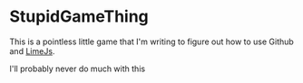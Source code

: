 # StupidGameThing
This is a pointless little game that I'm writing to figure out how to use Github and [LimeJs](http://www.limejs.com).

I'll probably never do much with this
